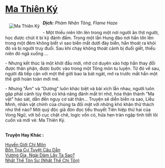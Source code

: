 <a href="https://utruyen.com/ma-thien-ky/5064/" title="Ma Thiên Ký"><h1>Ma Thiên Ký</h1></a><div style="display:table"><img align="right" style="float: left; padding: 10px;" src="https://utruyen.com/images/story/200x260/ma-thien-ky.jpg" alt="Ma Thiên Ký"><b><i>Dịch:</i></b><i> Phàm Nhân Tông, Flame Haze<p></p></i><p></p>- Một thiếu niên lớn lên trong một nơi người ăn thịt người, học được chút ít bí kỹ đánh đấm. Trong một lần Hung đảo nơi hắn lớn lên trong một đêm không biết vì sao biến mất dưới đáy biển, hắn thoát ra khỏi đó và bị người truy đuổi. Sau khi chạy không thoát cảnh bị đuổi giết, thiếu niên đó ngã xuống ...<p></p> - Nhưng kết thúc là một khởi đầu mới, nhờ cơ duyên xảo hợp hắn thay đổi được thân phận, được bước vào trong một Tông môn tu luyện. Từ đó về sau, người đã tiếp cận với một thế giới bao la bát ngát, mở ra trước mắt hắn một thế giới hoàn toàn mới mẻ. <p></p> - Nhưng "Âm" và "Dương" luôn khác biệt và bài xích lẫn nhau, người luôn gặp phải cảnh tùy thời có khả năng đánh mất trí nhớ, hóa thân thành "Ma vật" háo sát, dẫn đến nguy cơ sát thân... Truyện sẽ diễn biến ra sao, Liễu Minh, nhân vật chính của chúng ta đối mặt với những khó khăn thử thách như thế nào? Mời quý độc giả đón đọc tiểu thuyết Tiên hiệp thứ hai của Vong Ngữ, với bố cục chặt chẽ, logic vốn có, hứa hẹn tràn ngập tình tiết lôi cuốn và mới vẻ: Ma Thiên Ký.</div><p><br><b>Truyện Hay Khác :</b></p><a href="https://utruyen.com/huyen-gioi-chi-mon/11452/" alt="Huyền Giới Chi Môn">Huyền Giới Chi Môn</a><br/><a href="https://dammyh.wordpress.com/2019/11/07/bon-toa-cu-tuyet-cau-dan/" alt="Bổn Tọa Cự Tuyệt Câu Dẫn">Bổn Tọa Cự Tuyệt Câu Dẫn</a><br/><a href="https://truyenngontinhay.wordpress.com/2019/10/03/vuong-gia-ngai-dam-lay-ta-sao/" alt="Vương Gia, Ngài Dám Lấy Ta Sao?">Vương Gia, Ngài Dám Lấy Ta Sao?</a><br/><a href="https://github.com/quanluxury/ngontinhhot/tree/master/truyenhay/17556/" alt="Nhất Thế Tôn Sư (Nhất Thế Chi Tôn)">Nhất Thế Tôn Sư (Nhất Thế Chi Tôn)</a><br/>